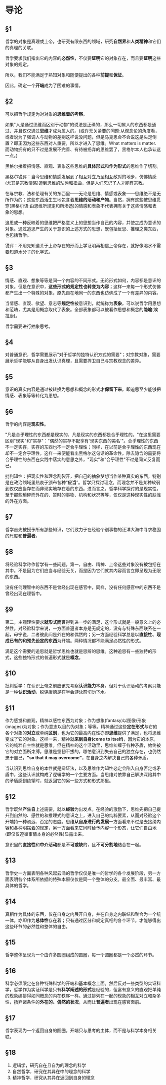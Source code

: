 # 导论

## §1

哲学的对象是真理或上帝，也研究有限东西的领域，研究**自然界**和**人类精神**和它们的真理的关联。

哲学要求我们指出它的内容的**必然性**，不仅要**证明**它的对象存在，而且要**证明**这些对象的规定。

所以，我们不能满足于熟知对象和随便提出的各种**前提**和**保证**。

因此，确定一个**开端**成为了困难的事情。

## §2

可以把哲学规定为对对象的**思维着的考察**。

如果"人是通过思维而区别于动物"的说法是正确的，那么一切属人的东西都是通过、并且仅仅通过**思维**才成为属人的。(或许无关紧要的问题:从观念论的角度看，或者说为了强调人与动物的差别这样说没问题，但是马克思会不会说这是头足倒置？即正因为这些东西对人重要，所以才进入了思维。What matters is matter. 而动物拥有的只不过是发展不完善、有待被扬弃的思维罢了，黑格尔本人也承认这一点。)

黑格尔接着把情感、直观、表象这些思维的**具体形式**和**作为形式**的思维作了切割。

黑格尔锐评：当今思维和情感发展到了相互对立乃至相互敌对的地步，仿佛情感(尤其是宗教情感)遭到思维的玷污和扭曲，但是人们忘记了人才能有宗教。

在与宗教、法和伦理有关的东西里——无论是思维、情感或表象——思维绝不是无所作为的；这些东西活生生地包含着**思维的活动和产物**。当然，拥有这些被思维贯穿(黑格尔语:由思维所规定和所渗透)的情感和表象不代表拥有关于这些情感和表象的思想。

追思或一种反映着的思维把严格意义上的思想当作自己的内容，并使之成为意识的对象。通过追思产生的关于意识的上述方式的思想，既包括反思、推理之类东西，也包括哲学。

锐评：不用先知道关于上帝存在的形而上学证明再相信上帝存在，就好像喝水不需要知道水分子的化学式。

## §3

情感、直观、想象等等是同一个内容的不同形式。无论形式如何，内容都是意识的对象。但是在意识中，**这些形式的规定性也转变为内容**；这样一来每一个形式仿佛都产生出一个特殊的对象，原先自在地同一的东西也仿佛成了一个有差异的内容。

当情感、直观、欲望、意志等**规定性**被意识到，就统称为**表象**。可以说哲学用思想和范畴，尤其是用概念取代了表象。全部表象都可以被看作思想和概念的**隐喻**(唉 拉康)。

哲学需要进行抽象思考。

## §4

对普通意识，哲学需要展示"对于哲学的独特认识方式的需要"；对宗教对象，需要展示哲学能够从自身出发认识真理，且需要捍卫自己与宗教观念的差异。

## §5

意识的真实内容是通过被转换为思想和概念的形式**才保留下来**。即追思至少能够把情感、表象等等转化为思想。

## §6

哲学的内容是**现实性**。

"凡是合乎理性的东西都是现实的，凡是现实的东西都是合乎理性的。"在这里需要区别"现实"和"实存"："偶然的实存不配享有'现实东西的美名'"。合乎理性的东西不一定实存，实存的东西也不一定合乎理性；同样，在以前是合乎理性的东西现在却不一定合乎理性，这样一来便能看出黑格尔这句话的革命性。除去隐含的需要将合乎理性的东西在实践中落实的意思之外，"现实"和"合乎理性"不过是同义反复而已。

批判知性：把现实性和理念割裂开，把自己的抽象梦想当作某种真实的东西，特别是在政治领域里热衷于颁布各种“**应当**”。哲学只探讨理念，而理念并不是某种软弱到仅仅应当存在而非现实地存在着的东西。进而言之，哲学科学探讨的是现实性，至于那些琐碎而外在的、暂时的事物、机构和状况等等，仅仅是这种现实性的肤浅的外在方面。

## §7

哲学首先被授予所有那些知识，它们致力于在经验个别事物的汪洋大海中寻求稳固的尺度和**普遍者**。

## §8

将经验科学称作哲学有一些问题。第一，自由、精神、上帝这些对象没有被包括在其中。不是因为它们应当与经验无关，而是因为它们就其内容而言立即呈现为无限的东西。

没有任何理智中的东西不是曾经出现在感官中，同样，没有任何感官中的东西不是曾经出现在理智中。

## §9

第二，主观理性要求**就形式而言**得到进一步的满足，这个形式就是一般意义上的必然性。对经验科学来说，一方面普遍者本身是无规定的，没有与特殊东西联系在一起，毋宁说，二者彼此间是外在的和偶然的；另一方面经验科学总是以**直接性、现成已有的和预先设定的东西**为开端。两种情况都不能满足必然性的形式。

满足这个需要的追思就是哲学思维也就是思辨的思维。这种追思有一些独特的形式，这些独特形式的普遍形式就是**概念**。

## §10

批判哲学：在认识上帝之前应该先考察**认识能力**本身。但对于认识活动的考察只能是一种**认识活动**，锐评康德是在学会游泳前切勿下水。

## §11

作为感觉和直观，精神以感性东西为对象；作为想象(fantasy)以图像/形象(images)为对象；作为意志以目的为对象；等等。精神通过这些**定在形式**与它的各个对象的**对立**或单纯**区别**，也为它的最高内在性亦即**思维**提供了满足，也将思维变成了它的对象。这样一来，精神就**来到自身(come to itself)**，因为它的本原，它的纯粹自主性就是思维。但在精神的这个活动里，思维纠缠于各种矛盾，始终被它的对立面所束缚。思维是坚韧不拔的，哪怕意识到失去自己的独立存在，也仍然忠于自己，**"so that it may overcome"**，在自身之内解决自己的各种矛盾。

当认识到思维自身的本性就是辩证法，以及思维作为知性必定会陷入自身否定或矛盾中，这些认识就构成了逻辑学的一个主要方面。当思维对依靠自己解决深陷其中的矛盾感到绝望时，就返回它的另一些方式和形式那里。

## §12

哲学既然**产生自**上述需要，就以**经验**为出发点。在经验的激励下，思维先把自己提升到自然的、感性的和推理式的意识之上，进入自己的纯粹要素，从而对经验这个开端持一种疏远、否定的态度。思维**从自身进行的发展**一方面看来不过是去接纳内容和各种明摆着的规定，另一方面看来它同时给予内容一个形态，让它们自由地(即仅仅遵循事情本身的必然性)显露出来。

意识里的**直接性**和**中介活动**都是**不可或缺**的，且**不可分割地**结合在一起。

## §13

哲学史一方面表明各种风起云涌的哲学仅仅是唯一的哲学的各个发展阶段，另一方面表明各个体系所依据的特殊本原仅仅是同一个整体的分支。最全面、最丰富、最具体的哲学。

## §14

真相作为具体的东西，仅在自身之内展开自身，并在自身之内联结和聚合为一个统一体，亦即作为**总体性**存在着；只有通过区分和规定真相的各个环节，才能够得出这些环节的必然性和整体的自由。

## §15

哲学整体呈现为一个由许多圆圈组成的圆圈，每一个圆圈都是一个必然的环节。

## §16

科学必须限定在各种特殊科学的开端和基本概念上面。然后反对一些类型的实证科学，哲学作为实证科学是只有**科学阐述的形式**是经验的，但富有意义的直观把单纯的现象编排得如同概念的内在秩序一样。通过排列在一起的现象的相互对立和杂多性，扬弃诸条件的**外在的、偶然的状况**，从而让**普遍者**出现在感官面前。

## §17

哲学表现为一个返回自身的圆圈。开端只与思考的主体，而不是与科学本身相关联。

## §18

1. 逻辑学，研究自在且自为的理念的科学
2. 自然哲学，研究在其异在中的理念的科学
3. 精神哲学，研究从其异在返回到自身的理念
